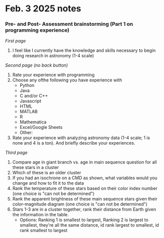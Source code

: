 # Feb. 3 2025 notes

### Pre- and Post- Assessment brainstorming (Part 1 on programming experience)
_First page_
1. I feel like I currently have the knowledge and skills necessary to begin doing research in astronomy (1-4 scale)

_Second page (no back button)_
1. Rate your experience with programming
2. Choose any ofthe following you have experience with
   * Python
   * Java
   * C and/or C++
   * Javascript
   * HTML
   * MATLAB
   * R
   * Mathematica
   * Excel/Google Sheets
   * Other: 
3. Rate your experience with analyzing astronomy data (1-4 scale; 1 is none and 4 is a ton). And briefly describe your experiences.

_Third page_
1. Compare age in giant branch vs. age in main sequence question for all these stars in a cluster
2. Which of these is an older cluster
3. If you had an isochrone on a CMD as shown, what variables would you change and how to fit it to the data
4. Rank the temperature of these stars based on their color index number (one choice is "can not be determined")
5. Rank the apparent brightness of these main sequence stars given their color-magnitude diagram (one choice is "can not be determined")
6. Stars 1-3 are in a cluster together, rank their distance from Earth given the information in the table. 
   * Options: Ranking 1 is smallest to largest, Ranking 2 is largest to smallest, they're all the same distance, id rank largest to smallest, id rank smallest to largest


